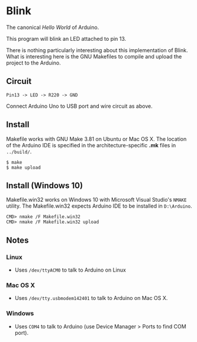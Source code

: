 # Blink

The canonical _Hello World_ of Arduino.

This program will blink an LED attached to pin 13.

There is nothing particularly interesting about this implementation of Blink.  What is interesting
here is the GNU Makefiles to compile and upload the project to the Arduino.

## Circuit

```
Pin13 -> LED -> R220 -> GND
```

Connect Arduino Uno to USB port and wire circuit as above. 

## Install

Makefile works with GNU Make 3.81 on Ubuntu or Mac OS X. The location of the
Arduino IDE is specified in the architecture-specific __.mk__ files in
`../build/`.

```
$ make
$ make upload
```

## Install (Windows 10)

Makefile.win32 works on Windows 10 with Microsoft Visual Studio's `NMAKE` utility.
The Makefile.win32 expects Arduino IDE to be installed in `D:\Arduino`.

```
CMD> nmake /F Makefile.win32
CMD> nmake /F Makefile.win32 upload
```

## Notes

### Linux 
* Uses `/dev/ttyACM0` to talk to Arduino on Linux

### Mac OS X
* Uses `/dev/tty.usbmodem142401` to talk to Arduino on Mac OS X.

### Windows
* Uses `COM4` to talk to Arduino (use Device Manager > Ports to find COM port).
